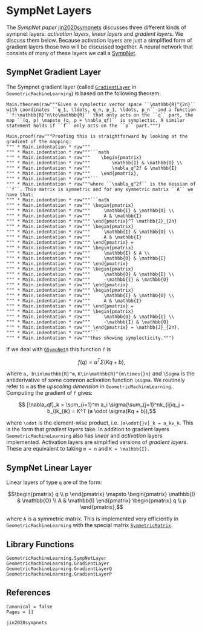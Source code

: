 # SympNet Layers

The *SympNet paper* [jin2020sympnets](@cite) discusses three different kinds of sympnet layers: *activation layers*, *linear layers* and *gradient layers*. We discuss them below. Because activation layers are just a simplified form of gradient layers those two will be discussed together. A neural network that consists of many of these layers we call a [SympNet](@ref "SympNet Architecture").

## SympNet Gradient Layer

The Sympnet gradient layer (called [`GradientLayer`](@ref) in `GeometricMachineLearning`) is based on the following theorem: 

```@eval
Main.theorem(raw"""Given a symplectic vector space ``\mathbb{R}^{2n}`` with coordinates ``q_1, \ldots, q_n, p_1, \ldots, p_n`` and a function ``f:\mathbb{R}^n\to\mathbb{R}`` that only acts on the ``q`` part, the map ``(q, p) \mapsto (q, p + \nabla_qf)`` is symplectic. A similar statement holds if ``f`` only acts on the ``p`` part.""")
```

```@eval
Main.proof(raw"""Proofing this is straightforward by looking at the gradient of the mapping:
""" * Main.indentation * raw"""
""" * Main.indentation * raw"""```math
""" * Main.indentation * raw"""    \begin{pmatrix}
""" * Main.indentation * raw"""        \mathbb{I} & \mathbb{O} \\ 
""" * Main.indentation * raw"""        \nabla_q^2f & \mathbb{I}
""" * Main.indentation * raw"""    \end{pmatrix},
""" * Main.indentation * raw"""```
""" * Main.indentation * raw"""where ``\nabla_q^2f`` is the Hessian of ``f``. This matrix is symmetric and for any symmetric matrix ``A`` we have that: 
""" * Main.indentation * raw"""```math
""" * Main.indentation * raw""" \begin{pmatrix}
""" * Main.indentation * raw"""     \mathbb{I} & \mathbb{O} \\ 
""" * Main.indentation * raw"""     A & \mathbb{I}
""" * Main.indentation * raw""" \end{pmatrix}^T \mathbb{J}_{2n} 
""" * Main.indentation * raw""" \begin{pmatrix} 
""" * Main.indentation * raw"""     \mathbb{I} & \mathbb{O} \\ 
""" * Main.indentation * raw"""     A & \mathbb{I} 
""" * Main.indentation * raw""" \end{pmatrix} = 
""" * Main.indentation * raw""" \begin{pmatrix}
""" * Main.indentation * raw"""     \mathbb{I} & A \\ 
""" * Main.indentation * raw"""     \mathbb{O} & \mathbb{I}
""" * Main.indentation * raw""" \end{pmatrix} 
""" * Main.indentation * raw""" \begin{pmatrix} 
""" * Main.indentation * raw"""     \mathbb{O} & \mathbb{I} \\ 
""" * Main.indentation * raw"""     -\mathbb{I} & \mathbb{O} 
""" * Main.indentation * raw""" \end{pmatrix} 
""" * Main.indentation * raw""" \begin{pmatrix}
""" * Main.indentation * raw"""     \mathbb{I} & \mathbb{O} \\ 
""" * Main.indentation * raw"""     A & \mathbb{I}
""" * Main.indentation * raw""" \end{pmatrix} = 
""" * Main.indentation * raw""" \begin{pmatrix}
""" * Main.indentation * raw"""     \mathbb{O} & \mathbb{I} \\ 
""" * Main.indentation * raw"""     -\mathbb{I} & \mathbb{O} 
""" * Main.indentation * raw""" \end{pmatrix} = \mathbb{J}_{2n},
""" * Main.indentation * raw"""```
""" * Main.indentation * raw"""thus showing symplecticity.""")
```

If we deal with [`GSympNet`](@ref)s this function ``f`` is 

```math
    f(q) = a^T \Sigma(Kq + b),
```

where ``a, b\in\mathbb{R}^m``, ``K\in\mathbb{R}^{m\times{}n}`` and ``\Sigma`` is the antiderivative of some common activation function ``\sigma``. We routinely refer to ``m`` as the *upscaling dimension* in `GeometricMachineLearning`. Computing the gradient of ``f`` gives: 

```math
    [\nabla_qf]_k = \sum_{i=1}^m a_i \sigma(\sum_{j=1}^nk_{ij}q_j + b_i)k_{ik} = K^T (a \odot \sigma(Kq + b)),
```

where ``\odot`` is the element-wise product, i.e. ``[a\odot{}v]_k = a_kv_k``. This is the form that *gradient layers* take. In addition to gradient layers `GeometricMachineLearning` also has *linear* and *activation* layers implemented. Activation layers are simplified versions of *gradient layers*. These are equivalent to taking ``m = n`` and ``K = \mathbb{I}.``

## SympNet Linear Layer

Linear layers of type ``q`` are of the form:

```math
\begin{pmatrix} q \\ p \end{pmatrix} \mapsto \begin{pmatrix} \mathbb{I} & \mathbb{O} \\ A & \mathbb{I} \end{pmatrix} \begin{pmatrix} q \\ p \end{pmatrix},
```

where ``A`` is a symmetric matrix. This is implemented very efficiently in `GeometricMachineLearning` with the special matrix [`SymmetricMatrix`](@ref).

## Library Functions

```@docs; canonical = false
GeometricMachineLearning.SympNetLayer
GeometricMachineLearning.GradientLayer
GeometricMachineLearning.GradientLayerQ
GeometricMachineLearning.GradientLayerP
```

## References

```@bibliography
Canonical = false
Pages = []

jin2020sympnets
```
